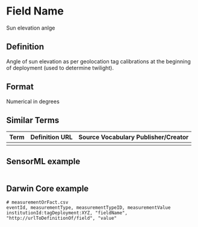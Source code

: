 # Field Name
Sun elevation anlge

## Definition 
Angle of sun elevation as per geolocation tag calibrations at the beginning of deployment (used to determine twilight).

## Format
Numerical in degrees

## Similar Terms 
|Term|Definition URL|Source Vocabulary Publisher/Creator|
|----|----------|-----------------|
||||

## SensorML example
```xml

```
## Darwin Core example
```csv
# measurementOrFact.csv
eventId, measurementType, measurementTypeID, measurementValue
institutionId:tagDeployment:XYZ, "fieldName", "http://urlToDefinitionOf/field", "value"
```
